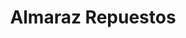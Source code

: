 ---
title: "Almaraz Repuestos"
url: /gobernador-roca/almaraz-repuestos/
shop: piezas de automóviles
---